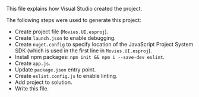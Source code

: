This file explains how Visual Studio created the project.

The following steps were used to generate this project:
- Create project file (`Movies.UI.esproj`).
- Create `launch.json` to enable debugging.
- Create `nuget.config` to specify location of the JavaScript Project System SDK (which is used in the first line in `Movies.UI.esproj`).
- Install npm packages: `npm init && npm i --save-dev eslint`.
- Create `app.js`.
- Update `package.json` entry point.
- Create `eslint.config.js` to enable linting.
- Add project to solution.
- Write this file.
